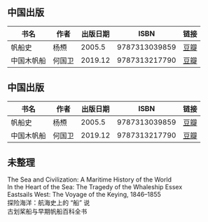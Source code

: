 ## 中国出版
| 书名 | 作者 | 出版日期 | ISBN | 链接 |
|-----|-----|--------|--------|------|
| 帆船史 | 杨槱 | 2005.5 | 9787313039859 | [豆瓣](https://book.douban.com/subject/1398475/) |
|中国木帆船|何国卫|2019.12|9787313217790|[豆瓣](https://book.douban.com/subject/34984070/)|
## 中国出版

| 书名         | 作者   | 出版日期 | ISBN           | 链接                       |
|--------------|--------|----------|----------------|----------------------------|
| 帆船史       | 杨槱   | 2005.5   | 9787313039859  | [豆瓣](https://book.douban.com/subject/1398475/) |
| 中国木帆船   | 何国卫 | 2019.12  | 9787313217790  | [豆瓣](https://book.douban.com/subject/34984070/) |



## 未整理
The Sea and Civilization: A Maritime History of the World  
In the Heart of the Sea: The Tragedy of the Whaleship Essex  
Eastsails West: The Voyage of the Keying, 1846–1855  
探险海洋：航海史上的 “船” 说  
古划桨船与早期帆船百科全书  

